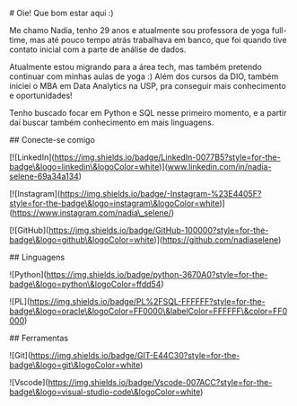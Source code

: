 \# Oie! Que bom estar aqui :)



Me chamo Nadia, tenho 29 anos e atualmente sou professora de yoga full-time, mas até pouco tempo atrás trabalhava em banco, que foi quando tive contato inicial com a parte de análise de dados.



Atualmente estou migrando para a área tech, mas também pretendo continuar com minhas aulas de yoga :) Além dos cursos da DIO, também iniciei o MBA em Data Analytics na USP, pra conseguir mais conhecimento e oportunidades!



Tenho buscado focar em Python e SQL nesse primeiro momento, e a partir daí buscar também conhecimento em mais linguagens.



\## Conecte-se comigo



\[!\[LinkedIn](https://img.shields.io/badge/LinkedIn-0077B5?style=for-the-badge\&logo=linkedin\&logoColor=white)](www.linkedin.com/in/nadia-selene-69a34a134)



\[!\[Instagram](https://img.shields.io/badge/-Instagram-%23E4405F?style=for-the-badge\&logo=instagram\&logoColor=white)](https://www.instagram.com/nadia\_selene/)



\[!\[GitHub](https://img.shields.io/badge/GitHub-100000?style=for-the-badge\&logo=github\&logoColor=white)](https://github.com/nadiaselene)



\## Linguagens



!\[Python](https://img.shields.io/badge/python-3670A0?style=for-the-badge\&logo=python\&logoColor=ffdd54)



!\[PL](https://img.shields.io/badge/PL%2FSQL-FFFFFF?style=for-the-badge\&logo=oracle\&logoColor=FF0000\&labelColor=FFFFFF\&color=FF0000)



\## Ferramentas



!\[Git](https://img.shields.io/badge/GIT-E44C30?style=for-the-badge\&logo=git\&logoColor=white)



!\[Vscode](https://img.shields.io/badge/Vscode-007ACC?style=for-the-badge\&logo=visual-studio-code\&logoColor=white)

